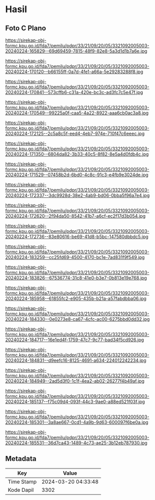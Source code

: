 # Hasil

## Foto C Plano

https://sirekap-obj-formc.kpu.go.id/fda7/pemilu/pdpr/33/21/09/20/05/3321092005003-20240224-165829--69d69459-7815-48f9-82e8-5a3d1d1b7a6e.jpg

https://sirekap-obj-formc.kpu.go.id/fda7/pemilu/pdpr/33/21/09/20/05/3321092005003-20240224-170120--b66155ff-0a7d-4fe1-a66a-5e29283288f8.jpg

https://sirekap-obj-formc.kpu.go.id/fda7/pemilu/pdpr/33/21/09/20/05/3321092005003-20240224-170841--573cffb6-c31a-420e-bc3c-ad3fc7c5e47f.jpg

https://sirekap-obj-formc.kpu.go.id/fda7/pemilu/pdpr/33/21/09/20/05/3321092005003-20240224-170549--99225a0f-caa5-4a22-8922-aaa6cb0ac3a8.jpg

https://sirekap-obj-formc.kpu.go.id/fda7/pemilu/pdpr/33/21/09/20/05/3321092005003-20240224-172125--2c5a8c5f-eed4-4eb7-974e-710f47c6eeec.jpg

https://sirekap-obj-formc.kpu.go.id/fda7/pemilu/pdpr/33/21/09/20/05/3321092005003-20240224-171350--6804da82-3b33-40c5-8f82-8e5a4d0fdb4c.jpg

https://sirekap-obj-formc.kpu.go.id/fda7/pemilu/pdpr/33/21/09/20/05/3321092005003-20240224-171529--07458b2d-6bd0-4c8c-91c3-e4fb9e3024de.jpg

https://sirekap-obj-formc.kpu.go.id/fda7/pemilu/pdpr/33/21/09/20/05/3321092005003-20240224-172337--3dc9928d-38e2-4ab9-bd06-0bba5f96a7e4.jpg

https://sirekap-obj-formc.kpu.go.id/fda7/pemilu/pdpr/33/21/09/20/05/3321092005003-20240224-172620--2f94da50-8542-41b7-a6cf-ec2f17d3b054.jpg

https://sirekap-obj-formc.kpu.go.id/fda7/pemilu/pdpr/33/21/09/20/05/3321092005003-20240224-172736--83e80616-be69-41d8-b5bc-147580dbbdc5.jpg

https://sirekap-obj-formc.kpu.go.id/fda7/pemilu/pdpr/33/21/09/20/05/3321092005003-20240224-183259--cc25fd69-4500-4170-bc1e-7ad831f9f549.jpg

https://sirekap-obj-formc.kpu.go.id/fda7/pemilu/pdpr/33/21/09/20/05/3321092005003-20240224-183826--67536774-31c8-41e0-b3e7-0b813e19e768.jpg

https://sirekap-obj-formc.kpu.go.id/fda7/pemilu/pdpr/33/21/09/20/05/3321092005003-20240224-185958--61855fc2-e905-435b-b21a-a57fabdbba06.jpg

https://sirekap-obj-formc.kpu.go.id/fda7/pemilu/pdpr/33/21/09/20/05/3321092005003-20240224-184330--0e0273e8-ca67-4cfc-ac00-6275bbd0dd32.jpg

https://sirekap-obj-formc.kpu.go.id/fda7/pemilu/pdpr/33/21/09/20/05/3321092005003-20240224-184717--16e1ed4f-1759-47c7-9c77-bad34f5cd926.jpg

https://sirekap-obj-formc.kpu.go.id/fda7/pemilu/pdpr/33/21/09/20/05/3321092005003-20240224-184831--d9eefc16-8125-4691-a634-224012242234.jpg

https://sirekap-obj-formc.kpu.go.id/fda7/pemilu/pdpr/33/21/09/20/05/3321092005003-20240224-184949--2ad5d3f0-1c1f-4ea2-ab02-26277f4b49af.jpg

https://sirekap-obj-formc.kpu.go.id/fda7/pemilu/pdpr/33/21/09/20/05/3321092005003-20240224-185137--f75c09d4-093f-44c3-9ae0-a88ed521f03f.jpg

https://sirekap-obj-formc.kpu.go.id/fda7/pemilu/pdpr/33/21/09/20/05/3321092005003-20240224-185301--3a8ae667-0cd1-4a9b-9d63-600097f6be0a.jpg

https://sirekap-obj-formc.kpu.go.id/fda7/pemilu/pdpr/33/21/09/20/05/3321092005003-20240224-185531--36d7ca43-1489-4c73-ae25-3b12eb787930.jpg


## Metadata

| Key        | Value               |
| ---------- | ------------------- |
| Time Stamp | 2024-03-20 04:33:48 |
| Kode Dapil | 3302                |



